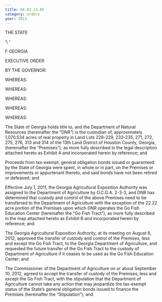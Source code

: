 ```yaml
---
title: 04.01.13.05
category: orders
year: 2013
---
```

THE STATE

    

‘\ '

F GEORGIA

EXECUTIVE ORDER

BY THE GOVERNOR:

WHEREAS:

WHEREAS:

WHEREAS:

WHEREAS:

WHEREAS:

The State of Georgia holds title to, and the Department of Natural
Resources (hereinafter the “DNR”) is the custodian of, approximately
1,070.534 acres of real property in Land Lots 228-229, 233-235, 271,
272, 275, 276, 313 and 314 of the 13th Land District of Houston
County, Georgia, (hereinafter the “Premises”), as more fully described
in the legal description attached hereto as Exhibit A and incorporated
herein by reference; and

Proceeds from tax-exempt, general obligation bonds issued or
guaranteed by the State of Georgia were spent, in whole or in part,
on the Premises or improvements or appurtenant thereto, and said
bonds have not been retired or defeased; and

Effective July 1, 2011, the Georgia Agricultural Exposition Authority
was assigned to the Department of Agriculture by O.C.G.A. 2-3-3,
and DNR has determined that custody and control of the above
Premises need to be transferred to the Department of Agriculture
with the exception of the 22.22 acre portion of the Premises upon
which DNR operates the Go Fish Education Center (hereinafter the
“Go Fish Tract”), as more fully described in the map attached hereto
as Exhibit B and incorporated herein by reference; and

The Georgia Agricultural Exposition Authority, at its meeting on
August 8, 2012, approved the transfer of custody and control of the
Premises, less and except the Go Fish Tract, to the Georgia
Department of Agriculture, and requested the future transfer of the
Go Fish Tract to the custody of Department of Agriculture if it
ceases to be used as the Go Fish Education Center; and

The Commissioner of the Department of Agriculture on or about
September 10, 2012, agreed to accept the transfer of custody of the
Premises, less and except the Go Fish Tract, with the stipulation
that the Department of Agriculture cannot take any action that may
jeopardize the tax-exempt status of the State’s general obligation
bonds issued to finance the Premises (hereinafter the
“Stipulation”); and

